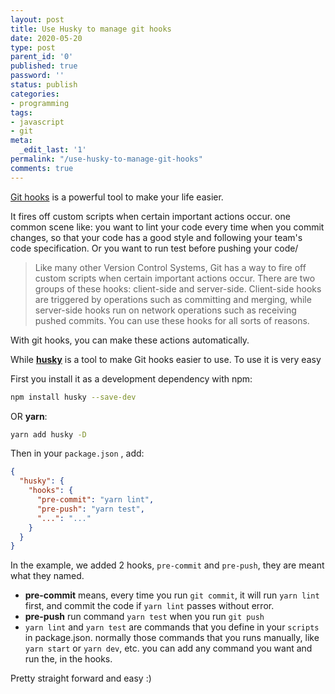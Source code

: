 ```yaml
---
layout: post
title: Use Husky to manage git hooks
date: 2020-05-20
type: post
parent_id: '0'
published: true
password: ''
status: publish
categories:
- programming
tags:
- javascript
- git
meta:
  _edit_last: '1'
permalink: "/use-husky-to-manage-git-hooks"
comments: true
---
```


[Git hooks](https://git-scm.com/book/en/v2/Customizing-Git-Git-Hooks) is a powerful tool to make your life easier.

 It fires off custom scripts when certain important actions occur. one common scene like:  you want to lint your code every time when you commit
 changes, so that your code has a good style and following your team's code specification. Or you want to run test before pushing your code/
 
 >Like many other Version Control Systems, Git has a way to fire off custom scripts when certain important actions occur. There are two groups of these hooks: client-side and server-side. Client-side hooks are triggered by operations such as committing and merging, while server-side hooks run on network operations such as receiving pushed commits. You can use these hooks for all sorts of reasons.
 
 With git hooks, you can make these actions automatically.
 
 While [__husky__](https://www.npmjs.com/package/husky) is a tool to make Git hooks easier to use. To use it is very easy
 
 First you install it as a development dependency with npm:
 
 ```bash
npm install husky --save-dev
```
 
 OR __yarn__:
```bash
yarn add husky -D
``` 

Then in your `package.json` , add:
```json
{
  "husky": {
    "hooks": {
      "pre-commit": "yarn lint",
      "pre-push": "yarn test",
      "...": "..."
    }
  }
}
```

In the example, we added 2 hooks, `pre-commit` and `pre-push`, they are meant what they named.

- __pre-commit__ means, every time you run `git commit`, it will run `yarn lint` first, and commit the code if `yarn lint` passes without error.
- __pre-push__ run command `yarn test` when you run `git push`
- `yarn lint` and `yarn test` are commands that you define in your `scripts` in package.json. normally those commands that you runs manually, like
`yarn start` or `yarn dev`, etc. you can add any command you want and run the, in the hooks.

Pretty straight forward and easy :)


